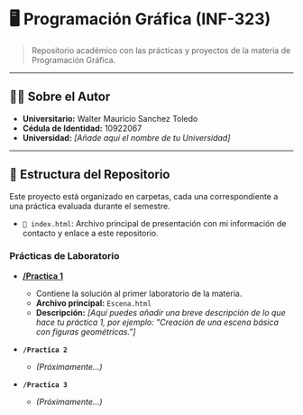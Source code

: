 # 🖥️ Programación Gráfica (INF-323)

> Repositorio académico con las prácticas y proyectos de la materia de Programación Gráfica.

---

## 👨‍💻 Sobre el Autor

* **Universitario:** Walter Mauricio Sanchez Toledo
* **Cédula de Identidad:** 10922067
* **Universidad:** *[Añade aquí el nombre de tu Universidad]*

---

## 📂 Estructura del Repositorio

Este proyecto está organizado en carpetas, cada una correspondiente a una práctica evaluada durante el semestre.

* `📄 index.html`: Archivo principal de presentación con mi información de contacto y enlace a este repositorio.

### Prácticas de Laboratorio

* **[/Practica 1](https://github.com/waltermst/Programacion-Grafica/tree/main/Practica%201)**
    * Contiene la solución al primer laboratorio de la materia.
    * **Archivo principal:** `Escena.html`
    * **Descripción:** *[Aquí puedes añadir una breve descripción de lo que hace tu práctica 1, por ejemplo: "Creación de una escena básica con figuras geométricas."]*

* **`/Practica 2`**
    * *(Próximamente...)*

* **`/Practica 3`**
    * *(Próximamente...)*
